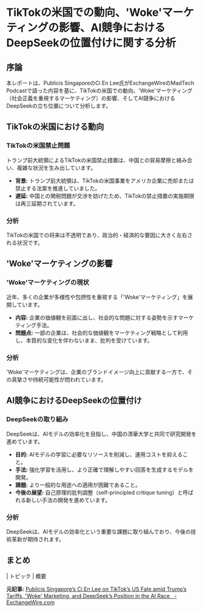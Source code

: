 # TikTokの米国での動向、'Woke'マーケティングの影響、AI競争におけるDeepSeekの位置付けに関する分析

## 序論

本レポートは、Publicis SingaporeのCi En Lee氏がExchangeWireのMadTech Podcastで語った内容を基に、TikTokの米国での動向、'Woke'マーケティング（社会正義を重視するマーケティング）の影響、そしてAI競争におけるDeepSeekの立ち位置について分析します。

## TikTokの米国における動向

### TikTokの米国禁止問題

トランプ前大統領によるTikTokの米国禁止措置は、中国との貿易摩擦と絡み合い、複雑な状況を生み出しています。

* **背景:** トランプ前大統領は、TikTokの米国事業をアメリカ企業に売却または禁止する法案を推進していました。
* **遅延:** 中国との関税問題が交渉を妨げたため、TikTokの禁止措置の実施期限は再三延期されています。

### 分析

TikTokの米国での将来は不透明であり、政治的・経済的な要因に大きく左右される状況です。

## 'Woke'マーケティングの影響

### 'Woke'マーケティングの現状

近年、多くの企業が多様性や包摂性を重視する「'Woke'マーケティング」を展開しています。

* **内容:** 企業の価値観を前面に出し、社会的な問題に対する姿勢を示すマーケティング手法。
* **問題点:** 一部の企業は、社会的な価値観をマーケティング戦略として利用し、本質的な変化を伴わないまま、批判を受けています。

### 分析

'Woke'マーケティングは、企業のブランドイメージ向上に貢献する一方で、その真摯さや持続可能性が問われています。

## AI競争におけるDeepSeekの位置付け

### DeepSeekの取り組み

DeepSeekは、AIモデルの効率化を目指し、中国の清華大学と共同で研究開発を進めています。

* **目的:** AIモデルの学習に必要なリソースを削減し、運用コストを抑えること。
* **手法:** 強化学習を活用し、より正確で理解しやすい回答を生成するモデルを開発。
* **課題:** より一般的な用途への適用が困難であること。
* **今後の展望:** 自己原理的批判調整（self-principled critique tuning）と呼ばれる新しい手法の開発を進めています。

### 分析

DeepSeekは、AIモデルの効率化という重要な課題に取り組んでおり、今後の技術革新が期待されます。

## まとめ

| トピック | 概要 

**元記事:** [ Publicis Singapore’s Ci En Lee on TikTok’s US Fate amid Trump’s Tariffs, 'Woke' Marketing, and DeepSeek’s Position in the AI Race   - ExchangeWire.com](https://www.exchangewire.com/ew-podcast/publicis-singapores-ci-en-lee-on-tiktoks-us-fate-amid-trumps-tariffs-woke-marketing-and-deepseeks-position-in-the-ai-race/)